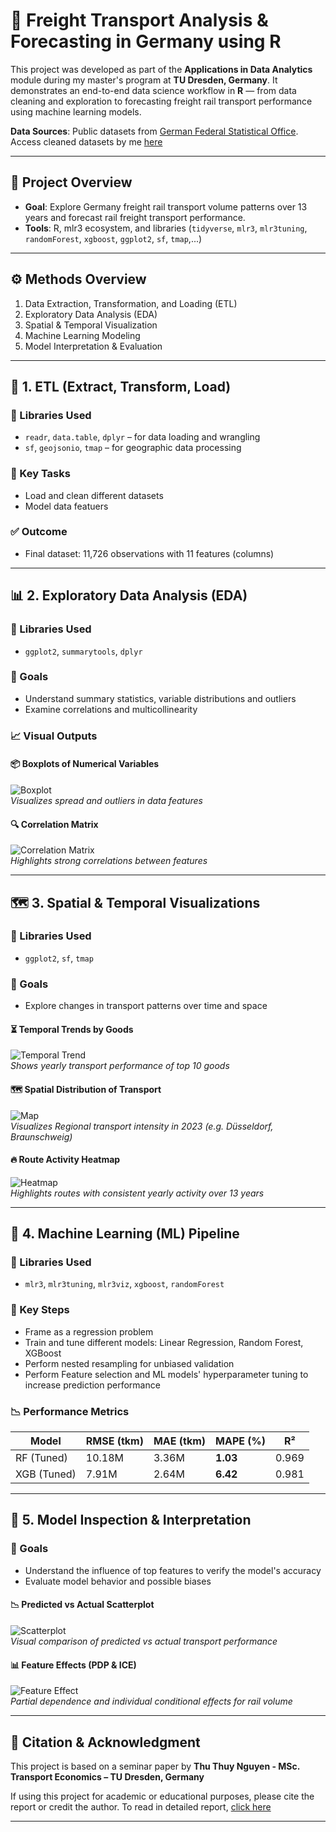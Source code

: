 # 🚆 Freight Transport Analysis & Forecasting in Germany using R

This project was developed as part of the **Applications in Data Analytics** module during my master's program at **TU Dresden, Germany**. 
It demonstrates an end-to-end data science workflow in **R** — from data cleaning and exploration to forecasting freight rail transport performance using machine learning models.

**Data Sources**: Public datasets from [German Federal Statistical Office](https://www.destatis.de/DE/Home/_inhalt.html). Access cleaned datasets by me [here](data)

---

## 📌 Project Overview

- **Goal**: Explore Germany freight rail transport volume patterns over 13 years and forecast rail freight transport performance.
- **Tools**: R, mlr3 ecosystem, and libraries (`tidyverse`, `mlr3`, `mlr3tuning`, `randomForest`, `xgboost`, `ggplot2`, `sf`, `tmap`,...)
---

## ⚙️ Methods Overview

1. Data Extraction, Transformation, and Loading (ETL)
2. Exploratory Data Analysis (EDA)
3. Spatial & Temporal Visualization
4. Machine Learning Modeling
5. Model Interpretation & Evaluation

---

## 📁 1. ETL (Extract, Transform, Load)

### 🔧 Libraries Used
- `readr`, `data.table`, `dplyr` – for data loading and wrangling  
- `sf`, `geojsonio`, `tmap` – for geographic data processing  

### 🎯 Key Tasks
- Load and clean different datasets
- Model data featuers

### ✅ Outcome
- Final dataset: 11,726 observations with 11 features (columns)
---

## 📊 2. Exploratory Data Analysis (EDA)

### 🧰 Libraries Used
- `ggplot2`, `summarytools`, `dplyr`

### 🎯 Goals
- Understand summary statistics, variable distributions and outliers  
- Examine correlations and multicollinearity  

### 📈 Visual Outputs

#### 📦 Boxplots of Numerical Variables  
![Boxplot](visualization/boxplot.png)  
*Visualizes spread and outliers in data features*

#### 🔍 Correlation Matrix  
![Correlation Matrix](visualization/correlation_matrix.png)  
*Highlights strong correlations between features*

---

## 🗺️ 3. Spatial & Temporal Visualizations

### 🧰 Libraries Used
- `ggplot2`, `sf`, `tmap`

### 🎯 Goals
- Explore changes in transport patterns over time and space  

#### ⏳ Temporal Trends by Goods  
![Temporal Trend](visualization/temporal_change.png)  
*Shows yearly transport performance of top 10 goods*

#### 🗺️ Spatial Distribution of Transport  
![Map](visualization/map_graph.png)  
*Visualizes Regional transport intensity in 2023 (e.g. Düsseldorf, Braunschweig)*

#### 🔥 Route Activity Heatmap  
![Heatmap](visualization/heatmap.png)  
*Highlights routes with consistent yearly activity over 13 years*

---

## 🤖 4. Machine Learning (ML) Pipeline

### 🧰 Libraries Used
- `mlr3`, `mlr3tuning`, `mlr3viz`, `xgboost`, `randomForest`

### 🎯 Key Steps
- Frame as a regression problem
- Train and tune different models: Linear Regression, Random Forest, XGBoost
- Perform nested resampling for unbiased validation
- Perform Feature selection and ML models' hyperparameter tuning to increase prediction performance

### 📉 Performance Metrics

| Model        | RMSE (tkm) | MAE (tkm) | MAPE (%) | R²     |
|--------------|------------|-----------|----------|--------|
| RF (Tuned)   | 10.18M     | 3.36M     | **1.03** | 0.969  |
| XGB (Tuned)  | 7.91M      | 2.64M     | **6.42** | 0.981  |

---

## 🧠 5. Model Inspection & Interpretation

### 🎯 Goals
- Understand the influence of top features to verify the model's accuracy 
- Evaluate model behavior and possible biases  

#### 📉 Predicted vs Actual Scatterplot  
![Scatterplot](visualization/scatter_plot.png)  
*Visual comparison of predicted vs actual transport performance*

#### 📊 Feature Effects (PDP & ICE)  
![Feature Effect](visualization/feature_effect.png)  
*Partial dependence and individual conditional effects for rail volume*

---

## 📖 Citation & Acknowledgment

This project is based on a seminar paper by **Thu Thuy Nguyen - MSc. Transport Economics – TU Dresden, Germany**

If using this project for academic or educational purposes, please cite the report or credit the author.
To read in detailed report, [click here](Detailed_analysis_Report.pdf)


---
